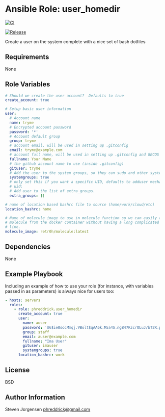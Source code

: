 Ansible Role: user_homedir
=========

[![CI](https://github.com/phreddrick/ansible-role-user_homedir/workflows/CI/badge.svg?event=push)](https://github.com/phreddrick/ansible-role-user_homedir/actions?query=workflow%3ACI)

[![Release](https://github.com/phreddrick/ansible-role-user_homedir/actions/workflows/release.yml/badge.svg)](https://github.com/phreddrick/ansible-role-user_homedir/actions/workflows/release.yml)

Create a user on the system complete with a nice set of bash dotfiles

Requirements
------------

None

Role Variables
--------------

```yaml
# Should we create the user account?  Defaults to true
create_account: true

# Setup basic user information
user:
  # Account name
  name: tryme
  # Encrypted account password
  password: '*'
  # Account default group
  group: tryme
  # account email, will be used in setting up .gitconfig
  email: tryme@example.com
  # account full name, will be used in setting up .gitconfig and GECOS field
  fullname: Your Name
  # the github account name to use (inside .gitconfig)
  gituser: tryme
  # Add the user to the system groups, so they can sudo and other system tasks
  systemgroups: true
  # only set this if you want a specific UID, defaults to adduser mechanism
  # uid:
  # Add user to the list of extra_groups.
  extra_groups: []

# name of location based bashrc file to source (home/work/cloud/etc)
location_bashrc: home

# Name of molecule image to use in molecule function so we can easily run
# molecule from the docker container without having a long complicated command
# line.
molecule_image: retr0h/molecule:latest
```

Dependencies
------------

None

Example Playbook
----------------

Including an example of how to use your role (for instance, with variables
passed in as parameters) is always nice for users too:

```yaml
- hosts: servers
  roles:
    - role: phreddrick.user_homedir
      create_account: true
      user:
        name: auser
        password: '$6$ie8socMmqj.VBolt$qAA6k.M5a4S.ngB47RzcrOLuJ/bT2R.pwK6zVsXS33lQ0/m5rQXyoVXfdwzysxJrRYJeNkKOvZcbWD0ROM0.31'
        group: staff
        email: auser@example.com
        fullname: "Ima User"
        gituser: imauser
        systemgroups: true
      location_bashrc: work
```

License
-------

BSD

Author Information
------------------

Steven Jorgensen <phreddrick@gmail.com>
